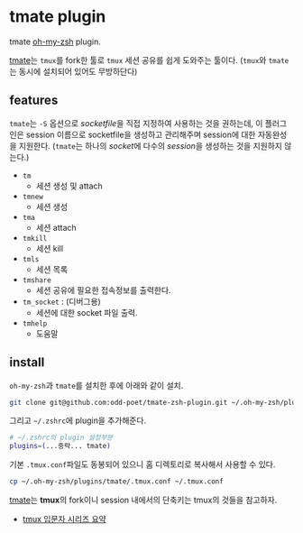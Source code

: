 # tmate plugin

tmate [oh-my-zsh] plugin.

[tmate]는 `tmux`를 fork한 툴로 `tmux` 세션 공유를 쉽게 도와주는 툴이다.
(`tmux`와 `tmate`는 동시에 설치되어 있어도 무방하단다)

## features

`tmate`는 `-S` 옵션으로 *socketfile*을 직접 지정하여 사용하는 것을 권하는데,
이 플러그인은 session 이름으로 socketfile을 생성하고 관리해주며 session에 대한 자동완성을 지원한다.
(`tmate`는 하나의 *socket*에 다수의 *session*을 생성하는 것을 지원하지 않는다.)

- `tm`
  - 세션 생성 및 attach
- `tmnew`
  - 세션 생성
- `tma`
  - 세션 attach
- `tmkill`
  - 세션 kill
- `tmls`
  - 세션 목록
- `tmshare`
  - 세션 공유에 필요한 접속정보를 출력한다.
- `tm_socket` : (디버그용)
  - 세션에 대한 socket 파일 출력.
- `tmhelp` 
  - 도움말 

## install

`oh-my-zsh`과 `tmate`를 설치한 후에 아래와 같이 설치. 

```bash
git clone git@github.com:odd-poet/tmate-zsh-plugin.git ~/.oh-my-zsh/plugins/tmate
```

그리고 `~/.zshrc`에 plugin을 추가해준다. 

```zsh
# ~/.zshrc의 plugin 설정부분
plugins=(...중략... tmate)
```


기본 `.tmux.conf`파일도 동봉되어 있으니 홈 디렉토리로 복사해서 사용할 수 있다. 

```zsh
cp ~/.oh-my-zsh/plugins/tmate/.tmux.conf ~/.tmux.conf
```

[tmate]는 **tmux**의 fork이니 session 내에서의 단축키는 tmux의 것들을 참고하자. 
- [tmux 입문자 시리즈 요약](https://edykim.com/ko/post/tmux-introductory-series-summary/)

[tmate]:https://tmate.io/
[oh-my-zsh]:https://github.com/robbyrussell/oh-my-zsh
